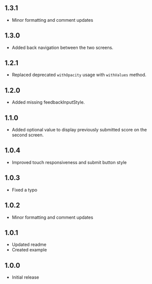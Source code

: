 ## 1.3.1

- Minor formatting and comment updates

## 1.3.0

- Added back navigation between the two screens.

## 1.2.1

- Replaced deprecated `withOpacity` usage with `withValues` method.

## 1.2.0

- Added missing feedbackInputStyle.

## 1.1.0

- Added optional value to display previously submitted score on the second screen.

## 1.0.4

- Improved touch responsiveness and submit button style

## 1.0.3

- Fixed a typo

## 1.0.2

- Minor formatting and comment updates

## 1.0.1

- Updated readme
- Created example


## 1.0.0

- Initial release
